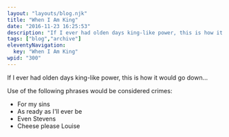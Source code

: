 ```yaml
---
layout: "layouts/blog.njk"
title: "When I Am King"
date: "2016-11-23 16:25:53"
description: "If I ever had olden days king-like power, this is how it would go down"
tags: ["blog","archive"]
eleventyNavigation:
  key: "When I Am King"
wpid: "300"
---
```

If I ever had olden days king-like power, this is how it would go down...

Use of the following phrases would be considered crimes:
<ul>
 	<li>For my sins</li>
 	<li>As ready as I'll ever be</li>
 	<li>Even Stevens</li>
 	<li>Cheese please Louise</li>
</ul>